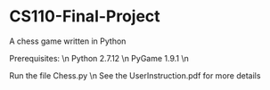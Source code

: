 # CS110-Final-Project
A chess game written in Python

Prerequisites: \n
Python 2.7.12 \n
PyGame 1.9.1 \n

Run the file Chess.py \n
See the UserInstruction.pdf for more details
